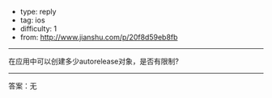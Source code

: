 - type: reply
- tag: ios
- difficulty:  1
- from: http://www.jianshu.com/p/20f8d59eb8fb

--------

在应用中可以创建多少autorelease对象，是否有限制?

---------

答案：无
